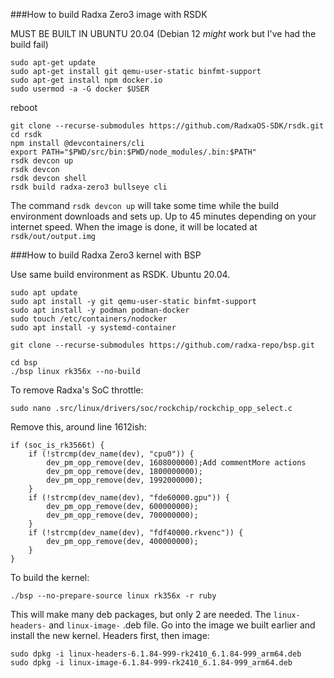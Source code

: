 ###How to build Radxa Zero3 image with RSDK

MUST BE BUILT IN UBUNTU 20.04 (Debian 12 *might* work but I've had the build fail)

```
sudo apt-get update
sudo apt-get install git qemu-user-static binfmt-support
sudo apt-get install npm docker.io
sudo usermod -a -G docker $USER
```

reboot

```
git clone --recurse-submodules https://github.com/RadxaOS-SDK/rsdk.git
cd rsdk
npm install @devcontainers/cli
export PATH="$PWD/src/bin:$PWD/node_modules/.bin:$PATH"
rsdk devcon up
rsdk devcon
rsdk devcon shell
rsdk build radxa-zero3 bullseye cli
```

The command `rsdk devcon up` will take some time while the build environment downloads and sets up. Up to 45 minutes depending on your internet speed.
When the image is done, it will be located at `rsdk/out/output.img`


###How to build Radxa Zero3 kernel with BSP

Use same build environment as RSDK. Ubuntu 20.04.

```
sudo apt update
sudo apt install -y git qemu-user-static binfmt-support
sudo apt install -y podman podman-docker
sudo touch /etc/containers/nodocker
sudo apt install -y systemd-container
```

```
git clone --recurse-submodules https://github.com/radxa-repo/bsp.git
```

```
cd bsp
./bsp linux rk356x --no-build
```

To remove Radxa's SoC throttle:

```
sudo nano .src/linux/drivers/soc/rockchip/rockchip_opp_select.c
```

Remove this, around line 1612ish:

```
if (soc_is_rk3566t) {
	if (!strcmp(dev_name(dev), "cpu0")) {
		dev_pm_opp_remove(dev, 1608000000);Add commentMore actions
		dev_pm_opp_remove(dev, 1800000000);
		dev_pm_opp_remove(dev, 1992000000);
	}
	if (!strcmp(dev_name(dev), "fde60000.gpu")) {
		dev_pm_opp_remove(dev, 600000000);
		dev_pm_opp_remove(dev, 700000000);
	}
	if (!strcmp(dev_name(dev), "fdf40000.rkvenc")) {
		dev_pm_opp_remove(dev, 400000000);
	}
}
```


To build the kernel:

```
./bsp --no-prepare-source linux rk356x -r ruby
```

This will make many deb packages, but only 2 are needed. The `linux-headers-` and `linux-image-` .deb file.
Go into the image we built earlier and install the new kernel. Headers first, then image:
```
sudo dpkg -i linux-headers-6.1.84-999-rk2410_6.1.84-999_arm64.deb
sudo dpkg -i linux-image-6.1.84-999-rk2410_6.1.84-999_arm64.deb
```
